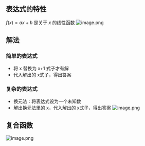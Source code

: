 ## 表达式的特性
$f(x)=ax+b$ 是关于 $x$ 的线性函数
![image.png](https://s1.vika.cn/space/2024/05/26/630eae70bbcf4817b9deb260a4dcd972)
## 解法
### 简单的表达式
- 将 x 替换为 x+1 式子才有解
- 代入解出的 x式子，得出答案
### 复杂的表达式
- 换元法：将表达式设为一个未知数
- 解出换元法里的 x，代入解出的 x式子，得出答案
![image.png](https://s1.vika.cn/space/2024/05/26/cb4ba581159740578c07c15bf25c8476)
## 复合函数
![image.png](https://s1.vika.cn/space/2024/05/26/9e4773a8f5a04abbbcb4f1b9616ab2d8)
